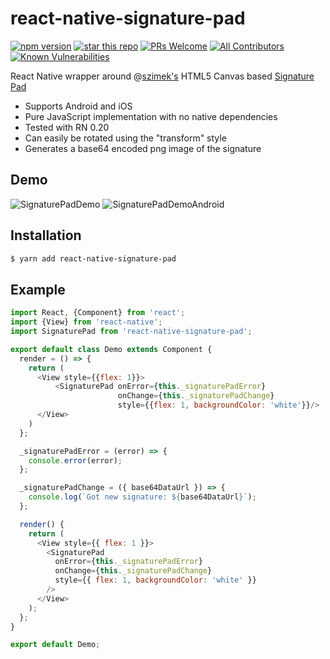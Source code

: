 # react-native-signature-pad

[![npm version](https://badge.fury.io/js/react-native-signature-pad.svg)](//npmjs.com/package/react-native-signature-pad)
[![star this repo](http://githubbadges.com/star.svg?user=kevinstumpf&repo=react-native-signature-pad&style=flat)](https://github.com/kevinstumpf/react-native-signature-pad) [![PRs Welcome](https://img.shields.io/badge/PRs-welcome-brightgreen.svg?style=flat-square)](http://makeapullrequest.com) [![All Contributors](https://img.shields.io/badge/all_contributors-12-orange.svg?style=flat-square)](#contributors) [![Known Vulnerabilities](https://snyk.io/test/github/kevinstumpf/react-native-signature-pad/badge.svg?style=flat-square)](https://snyk.io/test/github/kevinstumpf/react-native-signature-pad) 

React Native wrapper around @[szimek's](https://github.com/szimek) HTML5 Canvas based [Signature Pad](https://github.com/szimek/signature_pad)

- Supports Android and iOS
- Pure JavaScript implementation with no native dependencies
- Tested with RN 0.20
- Can easily be rotated using the "transform" style
- Generates a base64 encoded png image of the signature

## Demo

![SignaturePadDemo](https://cloud.githubusercontent.com/assets/7293984/13297035/303fefc6-dae5-11e5-99e8-edb8335633b5.gif) ![SignaturePadDemoAndroid](https://cloud.githubusercontent.com/assets/7293984/13299954/72bc3bf4-daf2-11e5-8606-388c05c26d6d.gif)

## Installation

```sh
$ yarn add react-native-signature-pad
```

## Example

```js
import React, {Component} from 'react';
import {View} from 'react-native';
import SignaturePad from 'react-native-signature-pad';

export default class Demo extends Component {
  render = () => {
    return (
      <View style={{flex: 1}}>
          <SignaturePad onError={this._signaturePadError}
                        onChange={this._signaturePadChange}
                        style={{flex: 1, backgroundColor: 'white'}}/>
      </View>
    )
  };

  _signaturePadError = (error) => {
    console.error(error);
  };

  _signaturePadChange = ({ base64DataUrl }) => {
    console.log(`Got new signature: ${base64DataUrl}`);
  };

  render() {
    return (
      <View style={{ flex: 1 }}>
        <SignaturePad
          onError={this._signaturePadError}
          onChange={this._signaturePadChange}
          style={{ flex: 1, backgroundColor: 'white' }}
        />
      </View>
    );
  };
}

export default Demo;
```
